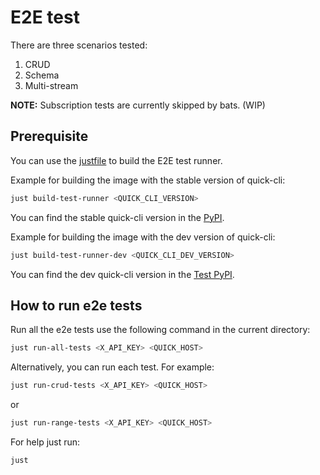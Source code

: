 # E2E test
There are three scenarios tested: </br>
1. CRUD
2. Schema
3. Multi-stream

**NOTE:** Subscription tests are currently skipped by bats. (WIP)

## Prerequisite
You can use the [justfile](./justfile) to build the E2E test runner.

Example for building the image with the stable version of quick-cli:
```bash
just build-test-runner <QUICK_CLI_VERSION>
```
You can find the stable quick-cli version in the [PyPI](https://pypi.org/project/quick-cli/).

Example for building the image with the dev version of quick-cli:
```bash
just build-test-runner-dev <QUICK_CLI_DEV_VERSION>
```
You can find the dev quick-cli version in the [Test PyPI](https://test.pypi.org/project/quick-cli/).

## How to run e2e tests
Run all the e2e tests use the following command in the current directory:
```bash
just run-all-tests <X_API_KEY> <QUICK_HOST>
```
Alternatively, you can run each test. For example:
```bash
just run-crud-tests <X_API_KEY> <QUICK_HOST>
```
or
```bash
just run-range-tests <X_API_KEY> <QUICK_HOST>
```

For help just run:
```bash
just
```